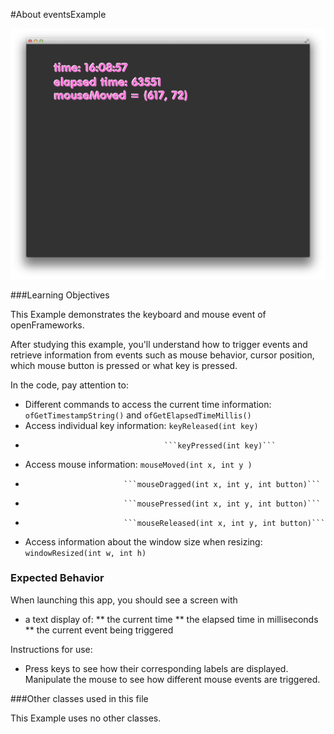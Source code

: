 #About eventsExample

![Screenshot of eventsExample](eventsExample.png)


###Learning Objectives

This Example demonstrates the keyboard and mouse event of openFrameworks.

After studying this example, you'll understand how to trigger events and retrieve information from events such as mouse behavior, cursor position, which mouse button is pressed or what key is pressed. 

In the code, pay attention to: 

* Different commands to access the current time information: ```ofGetTimestampString()``` and ```ofGetElapsedTimeMillis()```
* Access individual key information: ```keyReleased(int key)```
*									 ```keyPressed(int key)```
* Access mouse information: ```mouseMoved(int x, int y )```
*							```mouseDragged(int x, int y, int button)```
*							```mousePressed(int x, int y, int button)```
*							```mouseReleased(int x, int y, int button)```
* Access information about the window size when resizing: ```windowResized(int w, int h)```


### Expected Behavior


When launching this app, you should see a screen with

* a text display of:
** the current time
** the elapsed time in milliseconds
** the current event being triggered


Instructions for use:

* Press  keys to see how their corresponding labels are displayed. Manipulate the mouse to see how different mouse events are triggered. 
 

###Other classes used in this file

This Example uses no other classes.